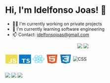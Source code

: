 # Hi, I'm Idelfonso Joas! 👋

<ul>
    <li>👩‍💻 I'm currently working on private projects</li>
    <li>🧠 I'm currently learning software engineering</li>
    <li>📫 Contact: <a href="mailto:idelfonsojoas@gmail.com">idelfonsojoas@gmail.com</a></li>
</ul>

<div align="center">
        <img height="160em" src="https://github-readme-stats.vercel.app/api?username=joasdc&show_icons=true&theme=tokyonight&include_all_commits=true&count_private=true"/>
        <img height="160em" src="https://github-readme-stats.vercel.app/api/top-langs/?username=joasdc&layout=compact&langs_count=7&theme=tokyonight"/>
</div>

<div display="inline_block"><br>
    <img align="center" alt="Javascript" height="30" width="40" src="https://raw.githubusercontent.com/devicons/devicon/master/icons/javascript/javascript-plain.svg"/>
  <img align="center" alt="TypeScript" height="30" width="40" src="https://raw.githubusercontent.com/devicons/devicon/master/icons/typescript/typescript-plain.svg"/>
  <img align="center" alt="React" height="30" width="40" src="https://raw.githubusercontent.com/devicons/devicon/master/icons/react/react-original.svg"/>
  <img align="center" alt="HTML" height="30" width="40" src="https://raw.githubusercontent.com/devicons/devicon/master/icons/html5/html5-original.svg"/>
  <img align="center" alt="CSS" height="30" width="40" src="https://raw.githubusercontent.com/devicons/devicon/master/icons/css3/css3-original.svg"/>
    <img  align="center" alt="CSS" height="30" width="40" src="https://cdn.jsdelivr.net/gh/devicons/devicon/icons/linux/linux-original.svg"/>
</div>

##

<div>
    <a href="https://instagram.com/joasdc"><img src="https://img.shields.io/badge/Instagram-E4405F?style=for-the-badge&logo=instagram&logoColor=white"/></a>
    <a href="https://www.linkedin.com/in/joasdc"><img src="https://img.shields.io/badge/LinkedIn-0077B5?style=for-the-badge&logo=linkedin&logoColor=white"/></a>
    <a href="mailto:idelfonsojoas@gmail.com"><img src="https://img.shields.io/badge/Gmail-D14836?style=for-the-badge&logo=gmail&logoColor=white"/></a>
</div>
    



